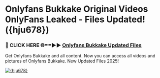 # Onlyfans Bukkake Original Videos 0nlyFans Leaked - Files Updated! ({hju678})

<h3>🔴 CLICK HERE 🌐==►► <a href="https://tinyurl.com/ms9xzufz" rel="nofollow">Onlyfans Bukkake Updated Files</a></h3>

Get Onlyfans Bukkake and all content. Now you can access all videos and pictures of Onlyfans Bukkake. New Updated Files 2025!

[![{hju678}](https://i.imgur.com/PQ7UWWw.gif)](https://tinyurl.com/ms9xzufz)